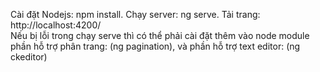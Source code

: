 Cài đặt Nodejs: npm install. Chạy server: ng serve. Tải trang: http://localhost:4200/
<br>
Nếu bị lỗi trong chạy serve thì có thể phải cài đặt thêm vào node module phần hỗ trợ phân trang: (ng pagination), và phần hỗ trợ text editor: (ng ckeditor)
